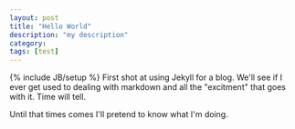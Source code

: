```yaml
---
layout: post
title: "Hello World"
description: "my description"
category: 
tags: [test]
---
```

{% include JB/setup %}
First shot at using Jekyll for a blog.  We'll see if I ever get used to dealing with markdown and all the "excitment" that goes with it.  Time will tell.

Until that times comes I'll pretend to know what I'm doing.
